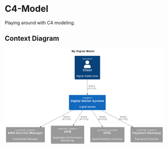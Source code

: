 # C4-Model
Playing around with C4 modeling.


## Context Diagram
![Digital Wallet Context Diagram](context.png)